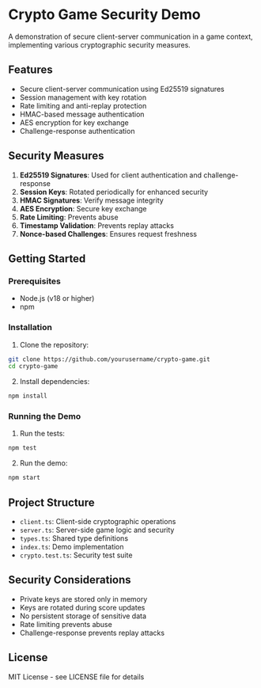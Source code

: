 # Crypto Game Security Demo

A demonstration of secure client-server communication in a game context, implementing various cryptographic security measures.

## Features

- Secure client-server communication using Ed25519 signatures
- Session management with key rotation
- Rate limiting and anti-replay protection
- HMAC-based message authentication
- AES encryption for key exchange
- Challenge-response authentication

## Security Measures

1. **Ed25519 Signatures**: Used for client authentication and challenge-response
2. **Session Keys**: Rotated periodically for enhanced security
3. **HMAC Signatures**: Verify message integrity
4. **AES Encryption**: Secure key exchange
5. **Rate Limiting**: Prevents abuse
6. **Timestamp Validation**: Prevents replay attacks
7. **Nonce-based Challenges**: Ensures request freshness

## Getting Started

### Prerequisites

- Node.js (v18 or higher)
- npm

### Installation

1. Clone the repository:
```bash
git clone https://github.com/yourusername/crypto-game.git
cd crypto-game
```

2. Install dependencies:
```bash
npm install
```

### Running the Demo

1. Run the tests:
```bash
npm test
```

2. Run the demo:
```bash
npm start
```

## Project Structure

- `client.ts`: Client-side cryptographic operations
- `server.ts`: Server-side game logic and security
- `types.ts`: Shared type definitions
- `index.ts`: Demo implementation
- `crypto.test.ts`: Security test suite

## Security Considerations

- Private keys are stored only in memory
- Keys are rotated during score updates
- No persistent storage of sensitive data
- Rate limiting prevents abuse
- Challenge-response prevents replay attacks

## License

MIT License - see LICENSE file for details 